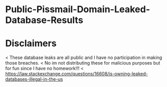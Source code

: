 # Public-Pissmail-Domain-Leaked-Database-Results

# Disclaimers 

< These database leaks are all public and I have no participation in making those breaches.
< No im not distributing these for malicious purposes but for fun since I have no homework!!!
< https://law.stackexchange.com/questions/16608/is-owning-leaked-databases-illegal-in-the-us 



